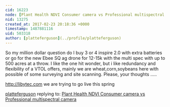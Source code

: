 ```yaml
---
cid: 16223
node: [Plant Health NDVI Consumer camera vs Professional multispectral camera](../notes/Claytonb/07-09-2016/plant-health-ndvi-consumer-camera-vs-professional-multispectral-camera)
nid: 13275
created_at: 2017-02-23 20:18:36 +0000
timestamp: 1487881116
uid: 503318
author: [platteferguson](../profile/platteferguson)
---
```


So my million dollar question do I buy 3 or 4 inspire 2.0 with extra batteries or go for the new Ebee SQ ag drone for 12-15k with the multi spec with up to 500 acres at a throw. I like the one hit wonder, but i like redundancy and flexibility of a VTOL offers,   mainly we are wheat,corn,soybeans here with possible of some surveying and site scanning. Please, your thoughts .....

http://libytec.com we are trying to go live this spring

[platteferguson](../profile/platteferguson) replying to: [Plant Health NDVI Consumer camera vs Professional multispectral camera](../notes/Claytonb/07-09-2016/plant-health-ndvi-consumer-camera-vs-professional-multispectral-camera)

